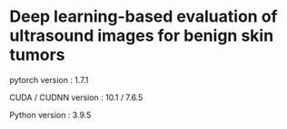 # Deep learning-based evaluation of ultrasound images for benign skin tumors

pytorch version : 1.7.1

CUDA / CUDNN version : 10.1 / 7.6.5

Python version : 3.9.5
